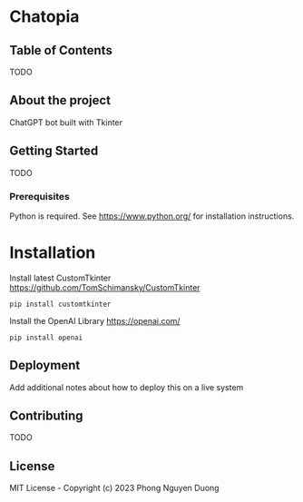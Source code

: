 # Chatopia


## Table of Contents

TODO

## About the project

ChatGPT bot built with Tkinter

## Getting Started

TODO

### Prerequisites

Python is required. See https://www.python.org/ for installation instructions.

# Installation
Install latest CustomTkinter https://github.com/TomSchimansky/CustomTkinter
```
pip install customtkinter
```
Install the OpenAI Library https://openai.com/
```
pip install openai
```
## Deployment

Add additional notes about how to deploy this on a live system

## Contributing

TODO

## License

MIT License - Copyright (c) 2023 Phong Nguyen Duong